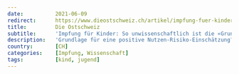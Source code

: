 ```yaml
---
date:          2021-06-09
redirect:      https://www.dieostschweiz.ch/artikel/impfung-fuer-kinder-so-unwissenschaftlich-ist-die-grundlage-zzybmAR
title:         Die Ostschweiz
subtitle:      'Impfung für Kinder: So unwissenschaftlich ist die «Grundlage»'
description:   'Grundlage für eine positive Nutzen-Risiko-Einschätzung? – Ein Gastbeitrag von Kati Schepis.'
country:       [CH]
categories:    [Impfung, Wissenschaft]
tags:          [kind, jugend]
---
```

